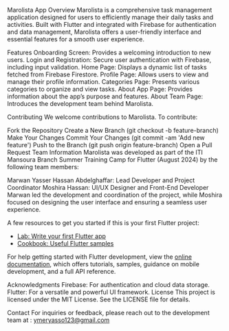 Marolista App
Overview
Marolista is a comprehensive task management application designed for users to efficiently manage their daily tasks and activities. Built with Flutter and integrated with Firebase for authentication and data management, Marolista offers a user-friendly interface and essential features for a smooth user experience.

Features
Onboarding Screen: Provides a welcoming introduction to new users.
Login and Registration: Secure user authentication with Firebase, including input validation.
Home Page: Displays a dynamic list of tasks fetched from Firebase Firestore.
Profile Page: Allows users to view and manage their profile information.
Categories Page: Presents various categories to organize and view tasks.
About App Page: Provides information about the app’s purpose and features.
About Team Page: Introduces the development team behind Marolista.

Contributing
We welcome contributions to Marolista. To contribute:

Fork the Repository
Create a New Branch (git checkout -b feature-branch)
Make Your Changes
Commit Your Changes (git commit -am 'Add new feature')
Push to the Branch (git push origin feature-branch)
Open a Pull Request
Team Information
Marolista was developed as part of the ITI Mansoura Branch Summer Training Camp for Flutter (August 2024) by the following team members:

Marwan Yasser Hassan Abdelghaffar: Lead Developer and Project Coordinator
Moshira Hassan: UI/UX Designer and Front-End Developer
Marwan led the development and coordination of the project, while Moshira focused on designing the user interface and ensuring a seamless user experience.

A few resources to get you started if this is your first Flutter project:

- [Lab: Write your first Flutter app](https://docs.flutter.dev/get-started/codelab)
- [Cookbook: Useful Flutter samples](https://docs.flutter.dev/cookbook)

For help getting started with Flutter development, view the
[online documentation](https://docs.flutter.dev/), which offers tutorials,
samples, guidance on mobile development, and a full API reference.

Acknowledgments
Firebase: For authentication and cloud data storage.
Flutter: For a versatile and powerful UI framework.
License
This project is licensed under the MIT License. See the LICENSE file for details.

Contact
For inquiries or feedback, please reach out to the development team at : ymeryasso123@gmail.com

